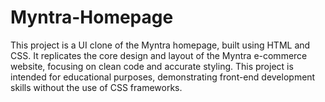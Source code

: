 # Myntra-Homepage
This project is a  UI clone of the Myntra homepage, built using HTML and CSS. It replicates the core design and layout of the Myntra e-commerce website, focusing on clean code and accurate styling. This project is intended for educational purposes, demonstrating front-end development skills without the use of CSS frameworks.
